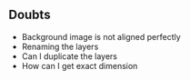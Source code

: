 ## Doubts
- Background image is not aligned perfectly
- Renaming the layers
- Can I duplicate the layers
- How can I get exact dimension
